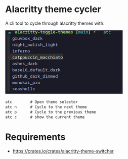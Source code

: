 # Alacritty theme cycler

A cli tool to cycle through alacritty themes with.

![Screenshot](.readme/fzf_preview.png)
```
atc        # Open theme selector
atc n      # Cycle to the next theme
atc p      # Cycle to the previous theme
atc c      # show the current theme
```

# Requirements
- https://crates.io/crates/alacritty-theme-switcher
